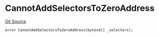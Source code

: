 # CannotAddSelectorsToZeroAddress
[Git Source](https://github.com/thrackle-io/tron/blob/22d59d8913fec75ff35111960d6c2b98915a9f8b/src/client/token/handler/diamond/HandlerDiamondLib.sol)


```solidity
error CannotAddSelectorsToZeroAddress(bytes4[] _selectors);
```

